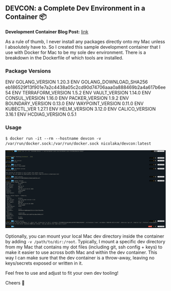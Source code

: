 ## DEVCON: a Complete Dev Environment in a Container 📦 

**Development Container Blog Post:** [link](https://medium.com/@nicolakabar/the-ultimate-development-environment-moving-from-vagrant-to-docker-for-mac-532bcf07e186)

As a rule of thumb, I never install any packages directly onto my Mac unless I absolutely have to. So I created this sample development container that I use with Docker for Mac to be my sole dev environment. There is a breakdown in the Dockerfile of which tools are installed. 


### Package Versions

ENV GOLANG_VERSION 1.20.3
ENV GOLANG_DOWNLOAD_SHA256 eb186529f13f901e7a2c4438a05c2cd90d74706aaa0a888469b2a4a617b6ee54
ENV TERRAFORM_VERSION 1.5.2
ENV VAULT_VERSION 1.14.0
ENV CONSUL_VERSION 1.16.0
ENV PACKER_VERSION 1.9.2
ENV BOUNDARY_VERSION 0.13.0
ENV WAYPOINT_VERSION 0.11.0
ENV KUBECTL_VER 1.27.1
ENV HELM_VERSION 3.12.0
ENV CALICO_VERSION 3.16.1
ENV HCDIAG_VERSION 0.5.1

### Usage

```
$ docker run -it --rm --hostname devcon -v /var/run/docker.sock:/var/run/docker.sock nicolaka/devcon:latest
```

![img](devcon.png)

Optionally, you can mount your local Mac dev directory inside the container by adding `-v /path/to/dir:/root`. Typically, I mount a specific dev directory from my Mac that contains my dot files (including  git, ssh config + keys) to make it easier to use across both Mac and within the dev container. This way I can make sure that the dev container is a throw-away, leaving no keys/secrets exposed or written in it. 

Feel free to use and adjust to fit your own dev tooling!

Cheers 🍺
 

